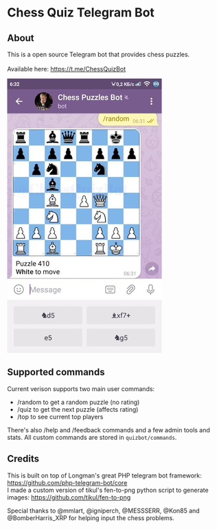 # Chess Quiz Telegram Bot
## About

This is a open source Telegram bot that provides chess puzzles. <br/>
<br/>
Available here: https://t.me/ChessQuizBot


![demo](resources/demo.jpg)

## Supported commands
Current verison supports two main user commands:
- /random to get a random puzzle (no rating)
- /quiz to get the next puzzle (affects rating)
- /top to see current top players

There's also /help and /feedback commands and a few admin tools and stats.
All custom commands are stored in `quizbot/commands`. 

## Credits
This is built on top of Longman's great PHP telegram bot framework: https://github.com/php-telegram-bot/core
<br/>
I made a custom version of tikul's fen-to-png python script to generate images: https://github.com/tikul/fen-to-png

Special thanks to @mmlart, @igniperch, @MESSSERR, @Kon85 and @BomberHarris_XRP for helping input the chess problems.   

[me]: https://github.com/1int
